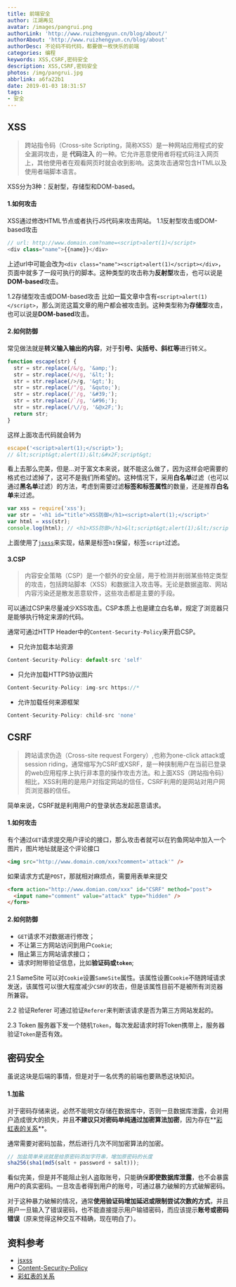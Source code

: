 ```yaml
---
title: 前端安全
author: 江湖再见
avatar: /images/pangrui.png
authorLink: 'http://www.ruizhengyun.cn/blog/about/'
authorAbout: 'http://www.ruizhengyun.cn/blog/about'
authorDesc: 不论码不码代码，都要做一枚快乐的前端
categories: 编程
keywords: XSS,CSRF,密码安全
description: XSS,CSRF,密码安全
photos: /img/pangrui.jpg
abbrlink: a6fa22b1
date: 2019-01-03 18:31:57
tags:
- 安全
---
```

## XSS
> 跨站指令码（Cross-site Scripting，简称XSS）是一种网站应用程式的安全漏洞攻击，是 **代码注入** 的一种。它允许恶意使用者将程式码注入网页上，其他使用者在观看网页时就会收到影响。这类攻击通常包含HTML以及使用者端脚本语言。

XSS分为3种：反射型，存储型和DOM-based。

#### 1.如何攻击
XSS通过修改HTML节点或者执行JS代码来攻击网站。
1.1反射型攻击或DOM-based攻击

```javascript
// url: http://www.domain.com?name=<script>alert(1)</script>
<div class="name">{{name}}</div>
```
上述url中可能会改为`<div class="name"><script>alert(1)</script></div>`，页面中就多了一段可执行的脚本。这种类型的攻击称为**反射型**攻击，也可以说是**DOM-based**攻击。

1.2存储型攻击或DOM-based攻击
比如一篇文章中含有`<script>alert(1)</script>`，那么浏览这篇文章的用户都会被攻击到。这种类型称为**存储型**攻击，也可以说是**DOM-based**攻击。


#### 2.如何防御
常见做法就是**转义输入输出的内容**，对于**引号、尖括号、斜杠等**进行转义。

```javascript
function escape(str) {
  str = str.replace(/&/g, '&amp;');
  str = str.replace(/</g, '&lt;');
  str = str.replace(/>/g, '&gt;');
  str = str.replace(/"/g, '&quto;');
  str = str.replace(/'/g, '&#39;');
  str = str.replace(/`/g, '&#96;');
  str = str.replace(/\//g, '&@x2F;');
  return str;
}
```

这样上面攻击代码就会转为

```javascript
escape('<script>alert(1);</script>');
// &lt;script&gt;alert(1);&lt;&#x2F;script&gt;
```

看上去那么完美，但是...对于富文本来说，就不能这么做了，因为这样会吧需要的格式也过滤掉了，这可不是我们所希望的。这种情况下，采用**白名单**过滤（也可以通过**黑名单**过滤）的方法，考虑到需要过滤**标签和标签属性**的数量，还是推荐**白名单**来过滤。

```javascript
var xss = require('xss');
var str = '<h1 id="title">XSS防御</h1><script>alert(1);</script>'
var html = xss(str);
console.log(html); // <h1>XSS防御</h1>&lt;script&gt;alert(1);&lt;/script&gt;
```

上面使用了[`jsxss`](https://jsxss.com/zh/index.html)来实现，结果是标签`h1`保留，标签`script`过滤。

#### 3.CSP
> 内容安全策略（CSP）是一个额外的安全层，用于检测并削弱某些特定类型的攻击，包括跨站脚本（XSS）和数据注入攻击等。无论是数据盗取、网站内容污染还是散发恶意软件，这些攻击都是主要的手段。

可以通过CSP来尽量减少XSS攻击。CSP本质上也是建立白名单，规定了浏览器只是能够执行特定来源的代码。

通常可通过HTTP Header中的`Content-Security-Policy`来开启CSP。

- 只允许加载本站资源

```javascript
Content-Security-Policy: default-src 'self'
```

- 只允许加载HTTPS协议图片

```javascript
Content-Security-Policy: img-src https://*
```

- 允许加载任何来源框架

```javascript
Content-Security-Policy: child-src 'none'
```


## CSRF
> 跨站请求伪造（Cross-site request Forgery）,也称为one-click attack或session riding，通常缩写为CSRF或XSRF，是一种挟制用户在当前已登录的web应用程序上执行非本意的操作攻击方法。和上面XSS（跨站指令码）相比，XSS利用的是用户对指定网站的信任，CSRF利用的是网站对用户网页浏览器的信任。

简单来说，CSRF就是利用用户的登录状态发起恶意请求。

#### 1.如何攻击
有个通过`GET`请求提交用户评论的接口，那么攻击者就可以在钓鱼网站中加入一个图片，图片地址就是这个评论接口

```html
<img src="http://www.domain.com/xxx?comment='attack'" />
```

如果请求方式是`POST`，那就相对麻烦点，需要用表单来提交

```html
<form action="http://www.domian.com/xxx" id="CSRF" method="post">
  <input name="comment" value="attack" type="hidden" />
</form>
```

#### 2.如何防御
- `GET`请求不对数据进行修改；
- 不让第三方网站访问到用户`Cookie`;
- 阻止第三方网站请求接口；
- 请求时附带验证信息，比如**验证码或`token`**;

2.1 SameSite
可以对`Cookie`设置`SameSite`属性。该属性设置`Cookie`不随跨域请求发送，该属性可以很大程度减少`CSRF`的攻击，但是该属性目前不是被所有浏览器所兼容。

2.2 验证Referer
可通过验证`Referer`来判断该请求是否为第三方网站发起的。

2.3 Token
服务器下发一个随机`Token`，每次发起请求时将Token携带上，服务器验证`Token`是否有效。


## 密码安全
虽说这块是后端的事情，但是对于一名优秀的前端也要熟悉这块知识。

#### 1.加盐
对于密码存储来说，必然不能明文存储在数据库中，否则一旦数据库泄露，会对用户造成很大的损失，并且**不建议只对密码单纯通过加密算法加密**，因为存在**[彩虹表的关系](https://baike.baidu.com/item/%E5%BD%A9%E8%99%B9%E8%A1%A8/689313?fr=aladdin)**。

通常需要对密码加盐，然后进行几次不同加密算法的加密。

```javascript
// 加盐简单来说就是给原密码添加字符串，增加原密码的长度
sha256(sha1(md5(salt + password + salt)));
```

看似完美，但是并不能阻止别人盗取账号，只能确保**即使数据库泄露**，也不会暴露用户的真实密码。一旦攻击者得到用户的账号，可通过暴力破解的方式破解密码。

对于这种暴力破解的情况，通常**使用验证码增加延迟或限制尝试次数的方式**，并且用户一旦输入了错误密码，也不能直接提示用户输错密码，而应该提示**账号或密码错误**（原来觉得这种交互不精确，现在明白了）。


## 资料参考
- [jsxss](https://jsxss.com/zh/index.html)
- [Content-Security-Policy](https://content-security-policy.com/)
- [彩虹表的关系](https://baike.baidu.com/item/%E5%BD%A9%E8%99%B9%E8%A1%A8/689313?fr=aladdin)



